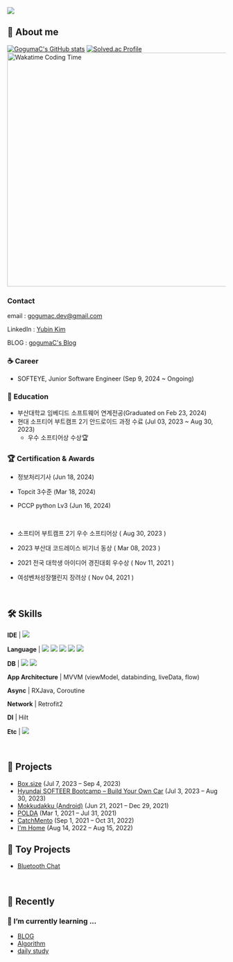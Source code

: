 <img src="https://capsule-render.vercel.app/api?type=rect&height=150&text=gogumaC%20Github&fontAlign=50&theme=outrun&fontColor=000000" />


## 🐳 About me

[![GogumaC's GitHub stats](https://github-readme-stats.vercel.app/api?username=gogumaC)](https://github.com/anuraghazra/github-readme-stats) [![Solved.ac Profile](http://mazassumnida.wtf/api/v2/generate_badge?boj=kimu2371)](https://solved.ac/kimu2371/)
<a href="https://wakatime.com/@gogumac" target="_blank">
    <img src="https://github-readme-stats.vercel.app/api/wakatime?username=gogumac&layout=compact" alt="Wakatime Coding Time" width="540px">
</a>

### Contact 

email : gogumac.dev@gmail.com

LinkedIn : [Yubin Kim](https://www.linkedin.com/in/yubin-kim-067300208/)

BLOG : [gogumaC's Blog](https://gogumac.github.io/)

### ☕️ Career

- SOFTEYE, Junior Software Engineer (Sep 9, 2024 ~ Ongoing) 


### 🏫 Education 

- 부산대학교 임베디드 소프트웨어 연계전공(Graduated on Feb 23, 2024)
- 현대 소프티어 부트캠프 2기 안드로이드 과정 수료 (Jul 03, 2023 ~ Aug 30, 2023)
  - 우수 소프티어상 수상🏆

### 🏆 Certification & Awards

- 정보처리기사 (Jun 18, 2024)

- Topcit 3수준 (Mar 18, 2024)

- PCCP python Lv3 (Jun 16, 2024)

<br>

- 소프티어 부트캠프 2기 우수 소프티어상 ( Aug 30, 2023 ) 

- 2023 부산대 코드레이스 비기너 동상 ( Mar 08, 2023 )

- 2021 전국 대학생 아이디어 경진대회 우수상 ( Nov 11, 2021 )

- 여성벤처성장챌린지 장려상 ( Nov 04, 2021 )


<br>

## 🛠️ Skills
**IDE** | <img src="https://img.shields.io/badge/AndroidStudio-3DDC84?style=flat-square&logo=Android%20Studio&logoColor=white&style=social"/>

**Language** | <img src="https://img.shields.io/badge/Kotlin-7F52FF?style=flat-square&logo=Kotlin&logoColor=white&style=social"/>
<img src="https://img.shields.io/badge/C-00599C?style=flat-square&logo=c&logoColor=white&style=social"/>
<img src="https://img.shields.io/badge/Python-3776AB?style=flat-square&logo=Python&logoColor=white&style=social"/>
<img src="https://img.shields.io/badge/Java-007396?style=flat-square&logo=Java&logoColor=white&style=social"/>
<img src="https://img.shields.io/badge/C++-00599C?style=flat-square&logo=cplusplus&logoColor=white&style=social"/>


**DB** | <img src="https://img.shields.io/badge/SQLite-003B57?style=flat-square&logo=SQLite&logoColor=white&style=social"/>
<img src="https://img.shields.io/badge/Room-3DDC84?style=flat-square&logo=Room&logoColor=white&style=social"/>

**App Architecture** | MVVM (viewModel, databinding, liveData, flow)

**Async** |  RXJava, Coroutine

**Network** | Retrofit2

**DI** | Hilt

**Etc** | <img src="https://img.shields.io/badge/Firebase-FFCA28?style=flat-square&logo=Firebase&logoColor=white&style=social"/>

<br>

## 🚀 Projects

* [Box.size](https://github.com/Box-size/box.size-android) (Jul 7, 2023 – Sep 4, 2023)
* [Hyundai SOFTEER Bootcamp – Build Your Own Car](https://github.com/gogumaC/H6-CaArt) (Jul 3, 2023 – Aug 30, 2023)
* [Mokkudakku (Android)](https://www.notion.so/ver-1-0-0-ver-1-12-1-1898e8cab0264b189782c9eb114cc943) (Jun 21, 2021 – Dec 29, 2021)
* [POLDA](https://github.com/gogumaC/POLDA-android) (Mar 1, 2021 – Jul 31, 2021)
* [CatchMento](https://github.com/gogumaC/apptive_2021_catch_mento) (Sep 1, 2021 – Oct 31, 2022)
* [I'm Home](https://github.com/gogumaC/ImHome) (Aug 14, 2022 – Aug 15, 2022)


## 🧸 Toy Projects
- [Bluetooth Chat](https://github.com/gogumaC/bluetooth-chat)

<br>

## 🏃 Recently

### 🌱 I’m currently learning ...
- [BLOG](https://gogumac.github.io/)
- [Algorithm](https://github.com/gogumaC/algorithm)
- [daily study](https://chip-thought-999.notion.site/Daily-Study-436933fd83884cafa1d51cf02c5dbc66?pvs=4)

<!-- ### 🔭 I’m currently working on ...

- 조용한 코딩
<!-- - [DevPulse](https://github.com/gogumaC/DevPulse) -->
<!-- - [ClimbUp](https://github.com/gogumaC/ClimbUp) -->
  
<!-- ### 👀 I’m currently interested in

- 자동화-->

<br>






<!--Here are some ideas to get you started:

- 🔭 I’m currently working on ...
- 🌱 I’m currently learning ...
- 👯 I’m looking to collaborate on ...
- 🤔 I’m looking for help with ...
- 💬 Ask me about ...
- 📫 How to reach me: ...
- 😄 Pronouns: ...
- ⚡ Fun fact: ...
-->
